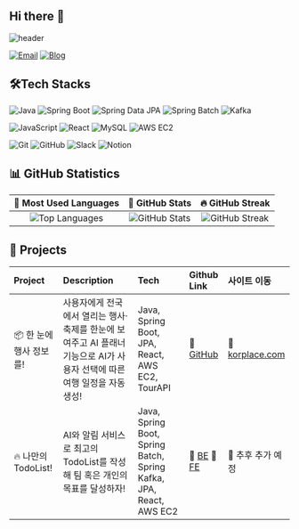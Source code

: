 ## Hi there 👋
![header](https://capsule-render.vercel.app/api?type=waving&text=I%27m%20SungWook!&fontSize=80&fontColor=FFFFFF&colorStart=FF5F6D&colorEnd=FFC371&height=300)


[![Email](https://img.shields.io/badge/Email-D14836?style=for-the-badge&logo=gmail&logoColor=white)](mailto:patksy68@gmail.com)
[![Blog](https://img.shields.io/badge/Blog-000000?style=for-the-badge&logo=medium)](https://ujacheong2.tistory.com)
## 🛠Tech Stacks
![Java](https://img.shields.io/badge/Java-ED8B00?style=for-the-badge&logo=java&logoColor=white)
![Spring Boot](https://img.shields.io/badge/Spring%20Boot-6DB33F?style=for-the-badge&logo=springboot&logoColor=white)
![Spring Data JPA](https://img.shields.io/badge/Spring%20Data%20JPA-6DB33F?style=for-the-badge&logo=spring&logoColor=white)
![Spring Batch](https://img.shields.io/badge/Spring%20Batch-6DB33F?style=for-the-badge&logo=spring&logoColor=white)
![Kafka](https://img.shields.io/badge/Kafka-231F20?style=for-the-badge&logo=apachekafka&logoColor=white)

![JavaScript](https://img.shields.io/badge/JavaScript-F7DF1E?style=for-the-badge&logo=javascript&logoColor=black)
![React](https://img.shields.io/badge/React-61DAFB?style=for-the-badge&logo=react&logoColor=black)
![MySQL](https://img.shields.io/badge/MySQL-4479A1?style=for-the-badge&logo=mysql&logoColor=white)
![AWS EC2](https://img.shields.io/badge/AWS%20EC2-FF9900?style=for-the-badge&logo=amazonaws&logoColor=white)

![Git](https://img.shields.io/badge/Git-F05032?style=for-the-badge&logo=git&logoColor=white)
![GitHub](https://img.shields.io/badge/GitHub-181717?style=for-the-badge&logo=github&logoColor=white)
![Slack](https://img.shields.io/badge/Slack-4A154B?style=for-the-badge&logo=slack&logoColor=white)
![Notion](https://img.shields.io/badge/Notion-000000?style=for-the-badge&logo=notion&logoColor=white)

## 📊 GitHub Statistics

| 🥇 Most Used Languages | 🌟 GitHub Stats | 🔥 GitHub Streak |
|:---------------------:|:--------------:|:---------------:|
| ![Top Languages](https://github-readme-stats.vercel.app/api/top-langs/?username=SungWookkk&layout=compact&theme=tokyonight&hide_border=true) | ![GitHub Stats](https://github-readme-stats.vercel.app/api?username=SungWookkk&show_icons=true&count_private=true&include_all_commits=true&theme=radical&hide_border=true) | ![GitHub Streak](https://github-readme-streak-stats.herokuapp.com/?user=SungWookkk&theme=dark&hide_border=true) |


## 🚀 Projects

| Project | Description | Tech | Github Link | 사이트 이동 |
|:-------|:------------|:-----|:-----|:-------------|
| 📦 한 눈에 행사 정보를! | 사용자에게 전국에서 열리는 행사·축제를 한눈에 보여주고 AI 플래너 기능으로 AI가 사용자 선택에 따른 여행 일정을 자동 생성! | Java, Spring Boot, JPA, React, AWS EC2, TourAPI | 🔗 [GitHub](https://github.com/MatsuriSeoul) | 🔗 [korplace.com](https://korplace.com) |
| 🔥 나만의 TodoList!  | AI와 알림 서비스로 최고의 TodoList를 작성해 팀 혹은 개인의 목표를 달성하자!  | Java, Spring Boot, Spring Batch, Spring Kafka, JPA, React, AWS EC2 | 🔗 [BE](https://github.com/SungWookkk/FTT_backend) 🔗 [FE](https://github.com/SungWookkk/FTT_frontend) | 🔗 추후 추가 예정 |



<!--
**SungWookkk/SungWookkk** is a ✨ _special_ ✨ repository because its `README.md` (this file) appears on your GitHub profile.

Here are some ideas to get you started:

- 🔭 I’m currently working on ...
- 🌱 I’m currently learning ...
- 👯 I’m looking to collaborate on ...
- 🤔 I’m looking for help with ...
- 💬 Ask me about ...
- 📫 How to reach me: ...
- 😄 Pronouns: ...
- ⚡ Fun fact: ...
-->
